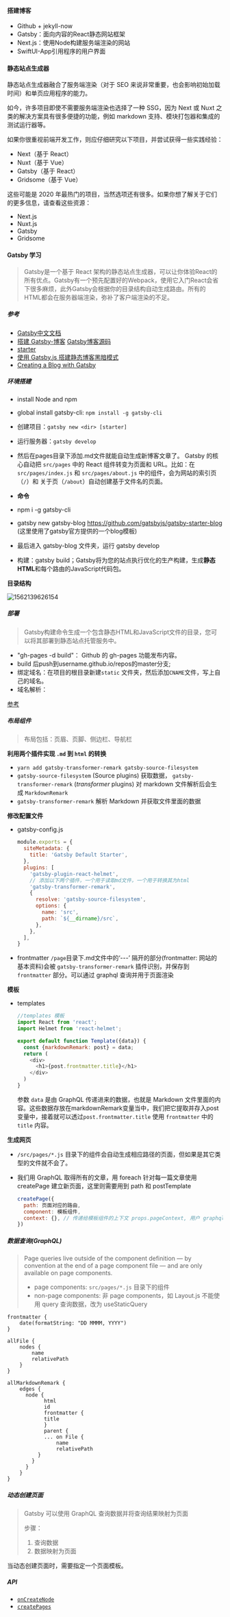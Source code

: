 #### 搭建博客

- Github + jekyll-now
- Gatsby：面向内容的React静态网站框架
- Next.js：使用Node构建服务端渲染的网站
- SwiftUI-App引用程序的用户界面

#### 静态站点生成器

静态站点生成器融合了服务端渲染（对于 SEO 来说非常重要，也会影响初始加载时间）和单页应用程序的能力。

如今，许多项目即使不需要服务端渲染也选择了一种 SSG，因为 Next 或 Nuxt 之类的解决方案具有很多便捷的功能，例如 markdown 支持、模块打包器和集成的测试运行器等。

如果你很重视前端开发工作，则应仔细研究以下项目，并尝试获得一些实践经验：

- Next（基于 React）
- Nuxt（基于 Vue）
- Gatsby（基于 React）
- Gridsome（基于 Vue）

这些可能是 2020 年最热门的项目，当然选项还有很多。如果你想了解关于它们的更多信息，请查看这些资源：

- Next.js
- Nuxt.js
- Gatsby
- Gridsome

#### Gatsby 学习

> Gatsby是一个基于 React 架构的静态站点生成器，可以让你体验React的所有优点。Gatsby有一个预先配置好的Webpack，使用它入门React会省下很多麻烦，此外Gatsby会根据你的目录结构自动生成路由。所有的HTML都会在服务器端渲染，弥补了客户端渲染的不足。

##### 参考

- [Gatsby中文文档](https://www.gatsbyjs.cn/ )  
- [搭建 Gatsby-博客](https://blog.crimx.com/archives)    [Gatsby博客源码](https://github.com/crimx/blog-2019) 
- [starter](https://www.gatsbyjs.org/starters/email2vimalraj/gatsby-starter-tech-blog/) 
- [使用 Gatsby.js 搭建静态博客黑暗模式](https://mp.weixin.qq.com/s/NavizDLQXav-N2cYda8Bhg) 
- [Creating a Blog with Gatsby](https://www.gatsbyjs.com/blog/2017-07-19-creating-a-blog-with-gatsby/)  

##### 环境搭建

- install Node and npm
- global install gatsby-cli:  `npm install -g gatsby-cli` 
- 创建项目：`gatsby new <dir> [starter]` 
- 运行服务器：`gatsby develop` 
- 然后在pages目录下添加.md文件就能自动生成新博客文章了。
  Gatsby 的核心自动把 `src/pages` 中的 React 组件转变为页面和 URL。比如：在 `src/pages/index.js` 和 `src/pages/about.js` 中的组件，会为网站的索引页（`/`）和 关于页（`/about`）自动创建基于文件名的页面。
  
- **命令** 
- npm i -g gatsby-cli
- gatsby new gatsby-blog https://github.com/gatsbyjs/gatsby-starter-blog (这里使用了gatsby官方提供的一个blog模板)
- 最后进入 gatsby-blog 文件夹，运行 gatsby develop
- 构建：gatsby build；Gatsby将为您的站点执行优化的生产构建，生成**静态HTML**和每个路由的JavaScript代码包。

**目录结构** 

![1562139626154](assets/Gatsby建站/1562139626154.png)  

##### 部署
> Gatsby构建命令生成一个包含静态HTML和JavaScript文件的目录，您可以将其部署到静态站点托管服务中。

  - "gh-pages -d build"： Github 的 gh-pages 功能发布内容。
  - build 后push到username.github.io/repos的master分支;
  - 绑定域名：在项目的根目录新建`static` 文件夹，然后添加`CNAME`文件，写上自己的域名。
  - 域名解析：

[参考](https://www.gatsbyjs.com/docs/tutorial/part-one/#deploying-a-gatsby-site)  

##### 布局组件

> 布局包括：页眉、页脚、侧边栏、导航栏

**利用两个插件实现 `.md` 到 `html` 的转换** 

- `yarn add gatsby-transformer-remark gatsby-source-filesystem`
- `gatsby-source-filesystem` (Source plugins) 获取数据， `gatsby-transformer-remark` (*transformer* plugins) 对 markdown 文件解析后会生成 `MarkdownRemark` 
- `gatsby-transformer-remark` 解析 Markdown 并获取文件里面的数据

**修改配置文件**

- gatsby-config.js

  ```javascript
  module.exports = {
    siteMetadata: {
      title: 'Gatsby Default Starter',
    },
    plugins: [
      'gatsby-plugin-react-helmet',
      // 添加以下两个插件，一个用于读取md文件，一个用于转换其为html
      'gatsby-transformer-remark',
      {
        resolve: 'gatsby-source-filesystem',
        options: {
          name: 'src',
          path: `${__dirname}/src`,
        },
      },
    ],
  }
  ```

- frontmatter
  `/page`目录下.md文件中的‘---’ 隔开的部分(frontmatter: 网站的基本资料)会被 `gatsby-transformer-remark` 插件识别，并保存到 `frontmatter` 部分。可以通过 graphql 查询并用于页面渲染

**模板**

- templates

  ```javascript
  //templates 模板
  import React from 'react';
  import Helmet from 'react-helmet';
  
  export default function Template({data}) {
    const {markdownRemark: post} = data;
    return (
      <div>
        <h1>{post.frontmatter.title}</h1>
      </div>
    )
  }
  ```

  参数 `data` 是由 GraphQL 传递进来的数据，也就是 Markdown 文件里面的内容。这些数据存放在markdownRemark变量当中，我们把它提取并存入post变量中，接着就可以透过`post.frontmatter.title` 使用 `frontmatter` 中的 `title` 内容。

**生成网页** 

- `/src/pages/*.js` 目录下的组件会自动生成相应路径的页面，但如果是其它类型的文件就不会了。

- 我们用 GraphQL 取得所有的文章，用 foreach 针对每一篇文章使用 createPage 建立新页面，这里则需要用到 path 和 postTemplate

  ```js
  createPage({
  	path: 页面对应的路由,
    component: 模板组件,
    context: {}, // 传递给模板组件的上下文 props.pageContext, 用户 graphql 的参数查询
  })
  ```

##### 数据查询(GraphQL)

> Page queries live outside of the component definition — by convention at the end of a page component file — and are only available on page components.
>
> - page components: `src/pages/*.js` 目录下的组件
> - non-page components: 非 page components，如 Layout.js 不能使用 query 查询数据，改为 useStaticQuery

```
frontmatter {
	date(formatString: "DD MMMM, YYYY")
}

allFile {
	nodes {
		name
		relativePath
	}
}

allMarkdownRemark {
	edges {
	  node {
			html
			id
			frontmatter {
		  	title
			}
			parent {
		  	... on File {
				name
				relativePath
		  }
		}
	  }
	}
}
```

##### 动态创建页面

> Gatsby 可以使用 GraphQL 查询数据并将查询结果映射为页面
>
> 步骤：
>
> 1. 查询数据
> 2. 数据映射为页面

当动态创建页面时，需要指定一个页面模板。

##### API

- [`onCreateNode`](https://www.gatsbyjs.com/docs/reference/config-files/gatsby-node/#onCreateNode) 
- [`createPages`](https://www.gatsbyjs.com/docs/reference/config-files/gatsby-node/#createPages) 
